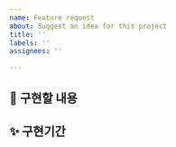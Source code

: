 ```yaml
---
name: Feature request
about: Suggest an idea for this project
title: ''
labels: ''
assignees: ''

---
```


## 📌 구현할 내용
<!-- 작업할 내용을 간단히 적어주세요. -->

## ✨ 구현기간
<!-- 예상 구현기간을 적어주세요. -->
